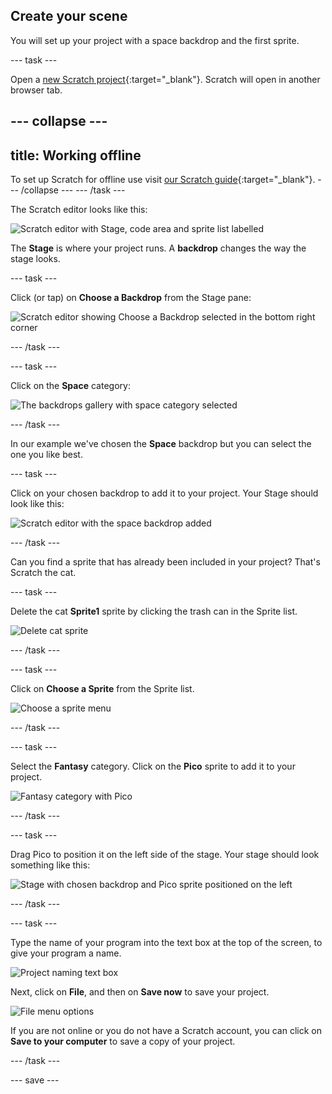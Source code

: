## Create your scene

You will set up your project with a space backdrop and the first sprite. 

--- task ---

Open a [new Scratch project](http://rpf.io/scratch-new){:target="_blank"}. Scratch will open in another browser tab.

--- collapse ---
---
title: Working offline
---
To set up Scratch for offline use visit [our Scratch guide](https://learning-admin.raspberrypi.org/en/projects/getting-started-scratch/1){:target="_blank"}.
--- /collapse ---
--- /task ---

The Scratch editor looks like this:

![Scratch editor with Stage, code area and sprite list labelled](images/scratch-interface.png)

The **Stage** is where your project runs. A **backdrop** changes the way the stage looks.

--- task ---

Click (or tap) on **Choose a Backdrop** from the Stage pane:

![Scratch editor showing Choose a Backdrop selected in the bottom right corner](images/choose-a-backdrop.png)

--- /task ---

--- task ---

Click on the **Space** category:

![The backdrops gallery with space category selected](images/space-backdrops.png)

--- /task ---

In our example we've chosen the **Space** backdrop but you can select the one you like best.

--- task ---

Click on your chosen backdrop to add it to your project. Your Stage should look like this:

![Scratch editor with the space backdrop added](images/inserted-backdrop.png)

--- /task ---

Can you find a sprite that has already been included in your project? That's Scratch the cat.

--- task ---

Delete the cat **Sprite1** sprite by clicking the trash can in the Sprite list.

![Delete cat sprite](images/delete-sprite.png)

--- /task ---

--- task ---

Click on **Choose a Sprite** from the Sprite list.

![Choose a sprite menu](images/choose-a-sprite.png)

--- /task ---

--- task ---

Select the **Fantasy** category. Click on the **Pico** sprite to add it to your project.

![Fantasy category with Pico](images/fantasy-pico.png)

--- /task ---

--- task ---

Drag Pico to position it on the left side of the stage. Your stage should look something like this:

![Stage with chosen backdrop and Pico sprite positioned on the left](images/pico-on-stage.png)

--- /task ---

--- task ---

Type the name of your program into the text box at the top of the screen, to give your program a name.

![Project naming text box](images/project-name.png)

Next, click on **File**, and then on **Save now** to save your project.

![File menu options](images/file-menu.png)

If you are not online or you do not have a Scratch account, you can click on **Save to your computer** to save a copy of your project.

--- /task ---

--- save ---
